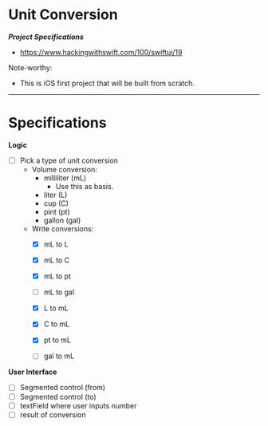#  Unit Conversion
***Project Specifications***
- https://www.hackingwithswift.com/100/swiftui/19

Note-worthy:
- This is iOS first project that will be built from scratch.
___

# Specifications
**Logic**
- [ ] Pick a type of unit conversion
    - Volume conversion:
        - milliliter (mL)
            - Use this as basis.
        - liter (L)
        - cup (C)
        - pint (pt)
        - gallon (gal)
    - Write conversions:
        - [x] mL to L
        - [x] mL to C
        - [x] mL to pt
        - [ ] mL to gal
        
        - [x] L to mL
        - [x] C to mL
        - [x] pt to mL
        - [ ] gal to mL

**User Interface**
- [ ] Segmented control (from) 
- [ ] Segmented control (to)
- [ ] textField where user inputs number
- [ ] result of conversion
